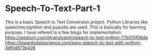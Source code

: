 # Speech-To-Text-Part-1
This is a basic Speech to Text Conversion project. Python Libraries like speechrecognition and pyaudio are used. This is basically for learning purpose.
I have refered to a few blogs for implementation:
https://medium.com/@rahulvaish/speech-to-text-python-77b510f06de
https://towardsdatascience.com/easy-speech-to-text-with-python-3df0d973b426

